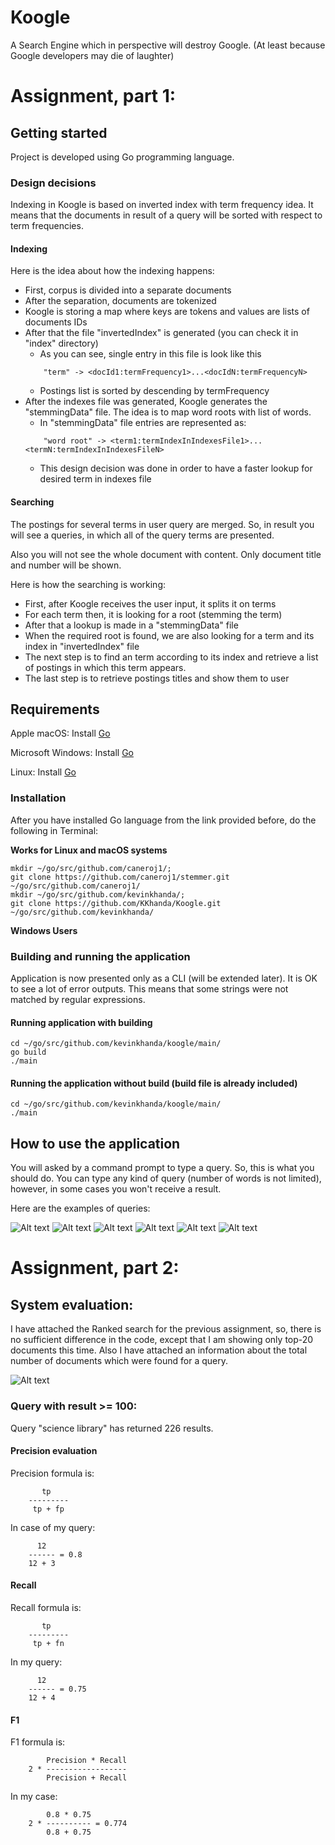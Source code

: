 # Koogle
A Search Engine which in perspective will destroy Google. (At least because Google developers may die of laughter)

# Assignment, part 1:

## Getting started
Project is developed using Go programming language.

### Design decisions
Indexing in Koogle is based on inverted index with term frequency idea.
It means that the documents in result of a query will be sorted with respect
to term frequencies. 

#### Indexing
Here is the idea about how the indexing happens:
* First, corpus is divided into a separate documents
* After the separation, documents are tokenized
* Koogle is storing a map where keys are tokens and values are lists
 of documents IDs
* After that the file "invertedIndex" is generated (you can check it in 
"index" directory)
    * As you can see, single entry in this file is look like this
    ```
        "term" -> <docId1:termFrequency1>...<docIdN:termFrequencyN> 
    ```
    * Postings list is sorted by descending by termFrequency
* After the indexes file was generated, Koogle generates the "stemmingData"
file. The idea is to map word roots with list of words.
    * In "stemmingData" file entries are represented as:
    ```
        "word root" -> <term1:termIndexInIndexesFile1>...<termN:termIndexInIndexesFileN>
    ```
    * This design decision was done in order to have a faster lookup for
    desired term in indexes file

#### Searching
The postings for several terms in user query are merged. So, in result you
will see a queries, in which all of the query terms are presented.

Also you will not see the whole document with content. Only document title
and number will be shown. 

Here is how the searching is working:
* First, after Koogle receives the user input, it splits it on terms
* For each term then, it is looking for a root (stemming the term)
* After that a lookup is made in a "stemmingData" file
* When the required root is found, we are also looking for a term and its
index in "invertedIndex" file
* The next step is to find an term according to its index and retrieve 
a list of postings in which this term appears.
* The last step is to retrieve postings titles and show them to user


## Requirements
Apple macOS: Install [Go](https://storage.googleapis.com/golang/go1.9.darwin-amd64.pkg)

Microsoft Windows: Install [Go](https://storage.googleapis.com/golang/go1.9.windows-amd64.msi)

Linux: Install [Go](https://storage.googleapis.com/golang/go1.9.linux-amd64.tar.gz)

### Installation
After you have installed Go language from the link provided before, do the following in Terminal:

**Works for Linux and macOS systems**
```
mkdir ~/go/src/github.com/caneroj1/; 
git clone https://github.com/caneroj1/stemmer.git ~/go/src/github.com/caneroj1/
mkdir ~/go/src/github.com/kevinkhanda/; 
git clone https://github.com/KKhanda/Koogle.git ~/go/src/github.com/kevinkhanda/
```
**Windows Users**


### Building and running the application
Application is now presented only as a CLI (will be extended later).
It is OK to see a lot of error outputs. This means that some strings 
were not matched by regular expressions.

#### Running application with building
```
cd ~/go/src/github.com/kevinkhanda/koogle/main/
go build
./main
```

#### Running the application without build (build file is already included)
```
cd ~/go/src/github.com/kevinkhanda/koogle/main/
./main
```

## How to use the application 
You will asked by a command prompt to type a query. So, this is what
you should do. You can type any kind of query (number of words is not
limited), however, in some cases you won't receive a result.

Here are the examples of queries:

![Alt text](screenshots/koogle_launch.png?raw=true "Koogle greetings!")
![Alt text](screenshots/koogle_prompt.png?raw=true "Koogle prompt")
![Alt text](screenshots/koogle_single_result.png?raw=true "Simple query")
![Alt text](screenshots/koogle_several_results.png?raw=true "Several results")
![Alt text](screenshots/not_found_koogle.png?raw=true "Error example")
![Alt text](screenshots/Very_complex_query.png?raw=true "Complex query")

# Assignment, part 2:

## System evaluation:
I have attached the Ranked search for the previous assignment, so, 
there is no sufficient difference in the code, except that I am showing only
top-20 documents this time. Also I have attached an information about the total
number of documents which were found for a query.

![Alt text](screenshots/code_changes.png?raw=true "The only code changes (blue bar on the left)")

### Query with result >= 100:
Query "science library" has returned 226 results.

#### Precision evaluation
Precision formula is:
```
       tp
    ---------
     tp + fp
```
In case of my query:
```
      12
    ------ = 0.8
    12 + 3
```
#### Recall 
Recall formula is:
```
       tp
    ---------
     tp + fn 
```
In my query:
```
      12 
    ------ = 0.75
    12 + 4
```
#### F1
F1 formula is:
```
        Precision * Recall
    2 * ------------------
        Precision + Recall
```
In my case:
```
        0.8 * 0.75
    2 * ---------- = 0.774
        0.8 + 0.75
    
```